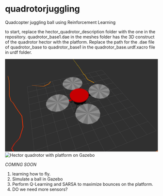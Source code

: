 # quadrotorjuggling
Quadcopter juggling ball using Reinforcement Learning

to start, replace the hector_quadrotor_description folder with the one in the repository. 
quadrotor_base1.dae in the meshes folder has the 3D construct of the quadrotor hector with the platform. Replace the path for the .dae file of quadrotor_base to quadrotor_base1 in the quadrotor_base.urdf.xacro file in urdf folder.

![Hector quadrotor with platform on rviz](https://raw.githubusercontent.com/tanishkasingh9/quadrotorjuggling/master/hector_platform.png)
![Hector quadrotor with platform on Gazebo](https://github.com/tanishkasingh9/quadrotorjuggling/hector_platform_gazebo.png)



*COMING SOON*
1. learning how to fly.
2. Simulate a ball in Gazebo
3. Perform Q-Learning and SARSA to maximize bounces on the platform.
4. DO we need more sensors?


